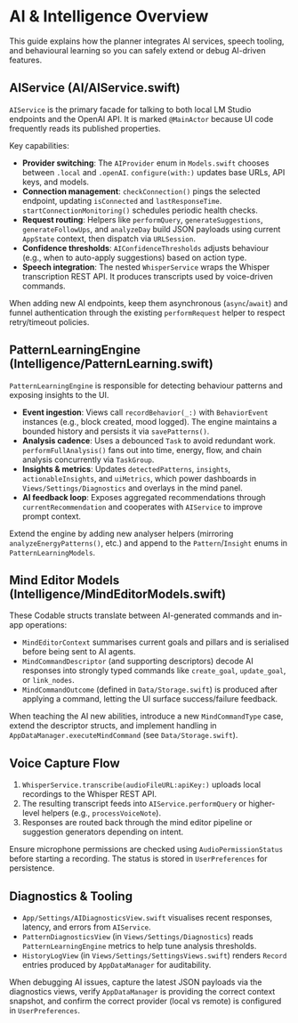 # AI & Intelligence Overview

This guide explains how the planner integrates AI services, speech tooling, and behavioural learning so you can safely extend or debug AI-driven features.

## AIService (AI/AIService.swift)

`AIService` is the primary facade for talking to both local LM Studio endpoints and the OpenAI API. It is marked `@MainActor` because UI code frequently reads its published properties.

Key capabilities:

- **Provider switching**: The `AIProvider` enum in `Models.swift` chooses between `.local` and `.openAI`. `configure(with:)` updates base URLs, API keys, and models.
- **Connection management**: `checkConnection()` pings the selected endpoint, updating `isConnected` and `lastResponseTime`. `startConnectionMonitoring()` schedules periodic health checks.
- **Request routing**: Helpers like `performQuery`, `generateSuggestions`, `generateFollowUps`, and `analyzeDay` build JSON payloads using current `AppState` context, then dispatch via `URLSession`.
- **Confidence thresholds**: `AIConfidenceThresholds` adjusts behaviour (e.g., when to auto-apply suggestions) based on action type.
- **Speech integration**: The nested `WhisperService` wraps the Whisper transcription REST API. It produces transcripts used by voice-driven commands.

When adding new AI endpoints, keep them asynchronous (`async`/`await`) and funnel authentication through the existing `performRequest` helper to respect retry/timeout policies.

## PatternLearningEngine (Intelligence/PatternLearning.swift)

`PatternLearningEngine` is responsible for detecting behaviour patterns and exposing insights to the UI.

- **Event ingestion**: Views call `recordBehavior(_:)` with `BehaviorEvent` instances (e.g., block created, mood logged). The engine maintains a bounded history and persists it via `savePatterns()`.
- **Analysis cadence**: Uses a debounced `Task` to avoid redundant work. `performFullAnalysis()` fans out into time, energy, flow, and chain analysis concurrently via `TaskGroup`.
- **Insights & metrics**: Updates `detectedPatterns`, `insights`, `actionableInsights`, and `uiMetrics`, which power dashboards in `Views/Settings/Diagnostics` and overlays in the mind panel.
- **AI feedback loop**: Exposes aggregated recommendations through `currentRecommendation` and cooperates with `AIService` to improve prompt context.

Extend the engine by adding new analyser helpers (mirroring `analyzeEnergyPatterns()`, etc.) and append to the `Pattern`/`Insight` enums in `PatternLearningModels`.

## Mind Editor Models (Intelligence/MindEditorModels.swift)

These Codable structs translate between AI-generated commands and in-app operations:

- `MindEditorContext` summarises current goals and pillars and is serialised before being sent to AI agents.
- `MindCommandDescriptor` (and supporting descriptors) decode AI responses into strongly typed commands like `create_goal`, `update_goal`, or `link_nodes`.
- `MindCommandOutcome` (defined in `Data/Storage.swift`) is produced after applying a command, letting the UI surface success/failure feedback.

When teaching the AI new abilities, introduce a new `MindCommandType` case, extend the descriptor structs, and implement handling in `AppDataManager.executeMindCommand` (see `Data/Storage.swift`).

## Voice Capture Flow

1. `WhisperService.transcribe(audioFileURL:apiKey:)` uploads local recordings to the Whisper REST API.
2. The resulting transcript feeds into `AIService.performQuery` or higher-level helpers (e.g., `processVoiceNote`).
3. Responses are routed back through the mind editor pipeline or suggestion generators depending on intent.

Ensure microphone permissions are checked using `AudioPermissionStatus` before starting a recording. The status is stored in `UserPreferences` for persistence.

## Diagnostics & Tooling

- `App/Settings/AIDiagnosticsView.swift` visualises recent responses, latency, and errors from `AIService`.
- `PatternDiagnosticsView` (in `Views/Settings/Diagnostics`) reads `PatternLearningEngine` metrics to help tune analysis thresholds.
- `HistoryLogView` (in `Views/Settings/SettingsViews.swift`) renders `Record` entries produced by `AppDataManager` for auditability.

When debugging AI issues, capture the latest JSON payloads via the diagnostics views, verify `AppDataManager` is providing the correct context snapshot, and confirm the correct provider (local vs remote) is configured in `UserPreferences`.
